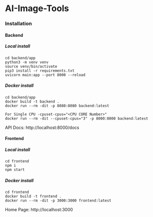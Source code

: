 # AI-Image-Tools

### Installation

#### Backend

##### Local install

```
cd backend/app
python3 -m venv venv
source venv/bin/activate
pip3 install -r requirements.txt
uvicorn main:app --port 8000 --reload
```

##### Docker install

```
cd backend/app
docker build -t backend .
docker run --rm -dit -p 8080:8080 backend:latest 

For Single CPU -cpuset-cpus="<CPU CORE Number>"
docker run --rm -dit --cpuset-cpus="3" -p 8000:8000 backend:latest 

```

API Docs:  http://localhost:8000/docs

#### Frontend

##### Local install

```
cd frontend
npm i
npm start
```

##### Docker install

```
cd frontend
docker build -t frontend .
docker run --rm -dit -p 3000:3000 frontend:latest 
```
Home Page:  http://localhost:3000